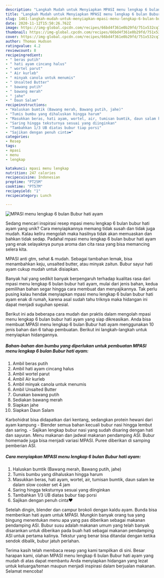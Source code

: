 ```yaml
---
description: "Langkah Mudah untuk Menyiapkan MPASI menu lengkap 6 bulan Bubur hati ayam, Bisa Manjain Lidah"
title: "Langkah Mudah untuk Menyiapkan MPASI menu lengkap 6 bulan Bubur hati ayam, Bisa Manjain Lidah"
slug: 1461-langkah-mudah-untuk-menyiapkan-mpasi-menu-lengkap-6-bulan-bubur-hati-ayam-bisa-manjain-lidah
date: 2020-11-12T15:50:26.762Z
image: https://img-global.cpcdn.com/recipes/66bd4f361e0b29fd/751x532cq70/mpasi-menu-lengkap-6-bulan-bubur-hati-ayam-foto-resep-utama.jpg
thumbnail: https://img-global.cpcdn.com/recipes/66bd4f361e0b29fd/751x532cq70/mpasi-menu-lengkap-6-bulan-bubur-hati-ayam-foto-resep-utama.jpg
cover: https://img-global.cpcdn.com/recipes/66bd4f361e0b29fd/751x532cq70/mpasi-menu-lengkap-6-bulan-bubur-hati-ayam-foto-resep-utama.jpg
author: Thomas Hudson
ratingvalue: 4.2
reviewcount: 8
recipeingredient:
- " beras putih"
- " hati ayam cincang halus"
- " wortel parut"
- " Air kurleb"
- " minyak canola untuk menumis"
- " Unsalted Butter"
- " bawang putih"
- " bawang merah"
- " jahe"
- " Daun Salam"
recipeinstructions:
- "Haluskan bumtik (Bawang merah, Bawang putih, jahe)"
- "Tumis bumbu yang dihaluskan hingga harum"
- "Masukkan beras, hati ayam, wortel, air, tumisan bumtik, daun salam ke dalam slow cooker set 4 jam"
- "Saring hingga teksturnya sesuai yang diinginkan"
- "Tambahkan 1/3 UB diatas bubur tiap porsi"
- "Sajikan dengan penuh cinta❤️"
categories:
- Resep
tags:
- mpasi
- menu
- lengkap

katakunci: mpasi menu lengkap 
nutrition: 247 calories
recipecuisine: Indonesian
preptime: "PT25M"
cooktime: "PT57M"
recipeyield: "1"
recipecategory: Lunch

---
```



![MPASI menu lengkap 6 bulan Bubur hati ayam](https://img-global.cpcdn.com/recipes/66bd4f361e0b29fd/751x532cq70/mpasi-menu-lengkap-6-bulan-bubur-hati-ayam-foto-resep-utama.jpg)

Sedang mencari inspirasi resep mpasi menu lengkap 6 bulan bubur hati ayam yang unik? Cara menyiapkannya memang tidak susah dan tidak juga mudah. Kalau keliru mengolah maka hasilnya tidak akan memuaskan dan bahkan tidak sedap. Padahal mpasi menu lengkap 6 bulan bubur hati ayam yang enak selayaknya punya aroma dan cita rasa yang bisa memancing selera kita.

MPASI anti gtm, sehat &amp; mudah. Sebagai tambahan lemak, bisa menambahkan keju, unsalted butter, atau minyak zaitun. Bubur sayur hati ayam cukup mudah untuk disiapkan.

Banyak hal yang sedikit banyak berpengaruh terhadap kualitas rasa dari mpasi menu lengkap 6 bulan bubur hati ayam, mulai dari jenis bahan, kedua pemilihan bahan segar hingga cara membuat dan menyajikannya. Tak perlu pusing kalau hendak menyiapkan mpasi menu lengkap 6 bulan bubur hati ayam enak di rumah, karena asal sudah tahu triknya maka hidangan ini dapat menjadi suguhan spesial.


Berikut ini ada beberapa cara mudah dan praktis dalam mengolah mpasi menu lengkap 6 bulan bubur hati ayam yang siap dikreasikan. Anda bisa membuat MPASI menu lengkap 6 bulan Bubur hati ayam menggunakan 10 jenis bahan dan 6 tahap pembuatan. Berikut ini langkah-langkah untuk menyiapkan hidangannya.

<!--inarticleads1-->

##### Bahan-bahan dan bumbu yang diperlukan untuk pembuatan MPASI menu lengkap 6 bulan Bubur hati ayam:

1. Ambil  beras putih
1. Ambil  hati ayam cincang halus
1. Ambil  wortel parut
1. Ambil  Air kurleb
1. Ambil  minyak canola untuk menumis
1. Ambil  Unsalted Butter
1. Gunakan  bawang putih
1. Sediakan  bawang merah
1. Siapkan  jahe
1. Siapkan  Daun Salam


Karbohidrat bisa didapatkan dari kentang, sedangkan protein hewani dari ayam kampung - Blender semua bahan kecuali bubur nasi hingga lembut dan saring. - Sajikan lengkap bubur nasi yang sudah disaring dengan hati dan sayuran. Menu makanan dan jadwal makanan pendamping ASI. Bubur homemade juga bisa menjadi variasi MPASI. Puree diberikan di samping pemberian ASI. 

<!--inarticleads2-->

##### Cara menyiapkan MPASI menu lengkap 6 bulan Bubur hati ayam:

1. Haluskan bumtik (Bawang merah, Bawang putih, jahe)
1. Tumis bumbu yang dihaluskan hingga harum
1. Masukkan beras, hati ayam, wortel, air, tumisan bumtik, daun salam ke dalam slow cooker set 4 jam
1. Saring hingga teksturnya sesuai yang diinginkan
1. Tambahkan 1/3 UB diatas bubur tiap porsi
1. Sajikan dengan penuh cinta❤️


Setelah dingin, blender dan campur brokoli dengan kaldu ayam. Bunda bisa memberikan hati ayam untuk MPASI. Mungkin banyak orang tua yang bingung menentukan menu apa yang pas diberikan sebagai makanan pendamping ASI. Bubur susu adalah makanan umum yang telah banyak disarankan untuk diberikan pada buah hati sebagai makanan pendamping ASI untuk pertama kalinya. Tekstur yang benar bisa ditandai dengan ketika sendok dibalik, bubur jatuh perlahan. 

Terima kasih telah membaca resep yang kami tampilkan di sini. Besar harapan kami, olahan MPASI menu lengkap 6 bulan Bubur hati ayam yang mudah di atas dapat membantu Anda menyiapkan hidangan yang lezat untuk keluarga/teman maupun menjadi inspirasi dalam berjualan makanan. Selamat mencoba!
